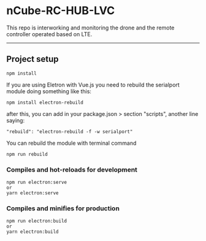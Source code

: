# nCube-RC-HUB-LVC

This repo is interworking and monitoring the drone and the remote controller operated based on LTE.

***

## Project setup
```
npm install
```
If you are using Eletron with Vue.js you need to rebuild the serialport module doing something like this:

```
npm install electron-rebuild
```
after this, you can add in your package.json > section "scripts", another line saying:

```
"rebuild": "electron-rebuild -f -w serialport"
```
You can rebuild the module with terminal command

```
npm run rebuild
```
### Compiles and hot-reloads for development
```
npm run electron:serve
or
yarn electron:serve
```

### Compiles and minifies for production
```
npm run electron:build
or
yarn electron:build
```
